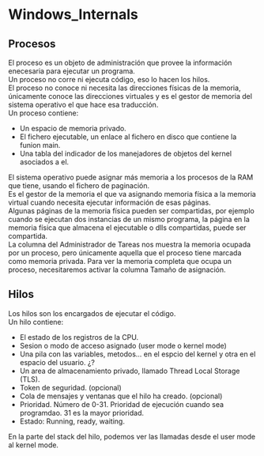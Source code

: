 # Windows_Internals
## Procesos
El proceso es un objeto de administración que provee la información enecesaria para ejecutar un programa.  
Un proceso no corre ni ejecuta código, eso lo hacen los hilos.  
El proceso no conoce ni necesita las direcciones físicas de la memoria, únicamente conoce las direcciones virtuales y es el gestor de memoria del sistema operativo el que hace esa traducción.  
Un proceso contiene:  
* Un espacio de memoria privado.
* El fichero ejecutable, un enlace al fichero en disco que contiene la funion main.
* Una tabla del indicador de los manejadores de objetos del kernel asociados a el.  

El sistema operativo puede asignar más memoria a los procesos de la RAM que tiene, usando el fichero de paginación.  
Es el gestor de la memoria el que va asignando memoria física a la memoria virtual cuando necesita ejecutar información de esas páginas.  
Algunas páginas de la memoria física pueden ser compartidas, por ejemplo cuando se ejecutan dos instancias de un mismo programa, la página en la memoria física que almacena el ejecutable o dlls compartidas, puede ser compartida.  
La columna del Administrador de Tareas nos muestra la memoria ocupada por un proceso, pero únicamente aquella que el proceso tiene marcada como memoria privada. Para ver la memoria completa que ocupa un proceso, necesitaremos activar la columna Tamaño de asignación.  


## Hilos
Los hilos son los encargados de ejecutar el código.  
Un hilo contiene:  
* El estado de los registros de la CPU.
* Sesion o modo de acceso asignado (user mode o kernel mode)
* Una pila con las variables, metodos... en el espcio del kernel y otra en el espacio del usuario. ¿?
* Un area de almacenamiento privado, llamado Thread Local Storage (TLS).
* Token de seguridad. (opcional)
* Cola de mensajes y ventanas que el hilo ha creado. (opcional)
* Prioridad. Número de 0-31. Prioridad de ejecución cuando sea programdao. 31 es la mayor prioridad.
* Estado: Running, ready, waiting.  

En la parte del stack del hilo, podemos ver las llamadas desde el user mode al kernel mode.

